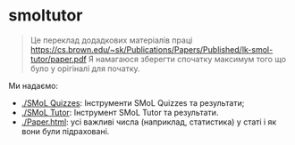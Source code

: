 # smoltutor

> Це переклад додадкових матеріалів праці https://cs.brown.edu/~sk/Publications/Papers/Published/lk-smol-tutor/paper.pdf
> Я намагаюся зберегти спочатку максимум того що було у орігіналі для початку.

Ми надаємо:

- [./SMoL Quizzes](./SMoL%20Quizzes): Інструменти SMoL Quizzes та результати;
- [./SMoL Tutor](./SMoL%20Tutor): Інструмент SMoL Tutor та результати.
- [./Paper.html](./Paper.html): усі важливі числа (наприклад, статистика) у статі і як вони були підраховані.
